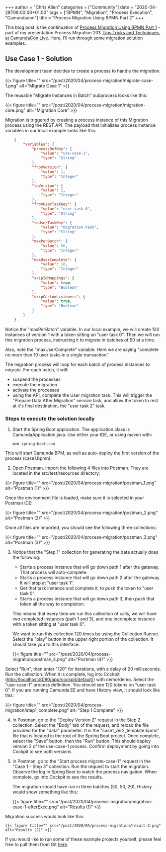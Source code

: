 +++
author = "Chris Allen"
categories = ["Community"]
date = "2020-04-28T08:00:00+01:00"
tags = ["BPMN", "Migration", "Process Execution", "Camundacon"]
title = "Process Migration Using BPMN Part 2"
+++

This blog post is the continuation of [Process Migration Using BPMN Part 1](https://blog.camunda.com/post/2020/04/process-migration-using-bpmn-part-1/) - part of my presentation Process Migration 201: [Tips Tricks and Techniques, at CamundaCon Live](https://gateway.on24.com/wcc/eh/2260438/lp/2295007/process-migration-201-tips-tricks-and-techniques-camunda-authentication-authorization-and-beyond-camunda-security-101-camunda). Here, I’ll run through some migration solution examples.

<!--more-->

## Use Case 1 - Solution

The development team decides to create a process to handle the migration.

{{< figure title="" src="/post/2020/04/process-migration/migrate-case-1.png" alt="MIgrate Case 1" >}}

The reusable "Migrate Instances in Batch" subprocess looks like this:

{{< figure title="" src="/post/2020/04/process-migration/migration-core.png" alt="Migration Core" >}}

Migration is triggered by creating a process instance of this Migration process using the REST API.  The payload that initializes process instance variables in our local example looks like this:
```json
    {
        "variables": {
            "processDefKey": {
                "value": "use-case-1",
                "type": "String"
            },
            "fromVersion": {
                "value": 1,
                "type": "Integer"
            },
            "toVersion": {
                "value": 2,
                "type": "Integer"
            },
            "fromUserTaskKey": {
                "value": "user-task-0",
                "type": "String"
            },
            "toUserTaskKey": {
                "value": "migration-task",
                "type": "String"
            },
            "maxPerBatch": {
                "value": 50,
                "type": "Integer"
            },
            "maxUserComplete": {
                "value": 10,
                "type": "Integer"
            },
            "skipIoMappings": {
                "value": true,
                "type": "Boolean"
            },
            "skipCustomListeners": {
                "value": true,
                "type": "Boolean"
            }
        }
    }
```


Notice the "maxPerBatch" variable.  In our local example, we will create 120 instances of version 1 with a token sitting on "user task 0".  Then we will run this migration process, instructing it to migrate in batches of 50 at a time.

Also, note the "maxUserComplete" variable.  Here we are saying "complete no more than 10 user tasks in a single transaction".

The migration process will loop for each batch of process instances to migrate.  For each batch, it will:

-   suspend the processes
-   execute the migration
-   activate the processes
-   using the API, complete the User migration task.  This will trigger the "Prepare Data After Migration" service task, and allow the token to rest at it's final destination, the "user task 2" task.

### Steps to execute the solution locally

1.  Start the Spring Boot application.  The application class is CamundaApplication.java.  Use either your IDE, or using maven with:

        mvn spring-boot:run

This will start Camunda BPM, as well as auto-deploy the first version of the process (case1.bpmn).

2.  Open Postman.  Import the following 4 files into Postman.  They are located in the src/test/resources directory:

{{< figure title="" src="/post/2020/04/process-migration/postman_1.png" alt="Postman (1)" >}}

Once the environment file is loaded, make sure it is selected in your Postman IDE:

{{< figure title="" src="/post/2020/04/process-migration/postman_2.png" alt="Postman (2)" >}}

Once all files are imported, you should see the following three collections:

{{< figure title="" src="/post/2020/04/process-migration/postman_3.png" alt="Postman (3)" >}}

3.  Notice that the "Step 1" collection for generating the data actually does the following:

    -   Starts a process instance that will go down path 1 after the gateway.  That process will auto-complete.
    -   Starts a process instance that will go down path 2 after the gateway.  It will stop at "user task 1".
    -   Get that task instance and complete it, to push the token to "user task 0".
    -   Starts a process instance that will go down path 3, then push that token all the way to completion.

    This means that every time we run this collection of calls, we will have two completed instances (path 1 and 3), and one incomplete instance with a token sitting at "user task 0".

    We want to run this collection 120 times by using the Collection Runner.  Select the "play" button in the upper right portion of the collection.  It should take you to this interface:

    {{< figure title="" src="/post/2020/04/process-migration/postman_4.png" alt="Postman (4)" >}}

Select "Run", then enter "120" for iterations, with a delay of 20 milliseconds.  Run the collection.  When it is complete, log into Cockpit (<http://localhost:8080/app/cockpit/default/>) with demo/demo.  Select the "use-case-1" process definition.  You should see 120 tokens on "user task 0".  If you are running Camunda EE and have History view, it should look like this:

{{< figure title="" src="/post/2020/04/process-migration/step1_complete.png" alt="Step 1 Complete" >}}

4.  In Postman, go to the "Deploy Version 2" request in the Step 2 collection.  Select the "Body" tab of the request, and reload the file provided for the "data" parameter.  It is the "case1_ver2_template.bpmn" file that is located in the root of the Spring Boot project.  Once complete, select the "Save" button, then the "Run" button.  This should deploy version 2 of the use-case-1 process.  Confirm deployment by going into Cockpit to see both versions.

5.  In Postman, go to the "Start process migrate-case-1" request in the "Case 1 - Step 3" collection.  Run the request to start the migration.  Observe the log in Spring Boot to watch the process navigation.  When complete, go into Cockpit to see the results.

    The migration should have run in three batches (50, 50, 20).  History would show something like this:

    {{< figure title="" src="/post/2020/04/process-migration/migration-case-1-afterExec.png" alt="Results (1)" >}}

Migration success would look like this:

    {{< figure title="" src="/post/2020/04/process-migration/result-2.png" alt="Results (2)" >}}

If you would like to run some of these example projects yourself, please feel free to pull them from Git [here](https://github.com/camunda-consulting/migration-examples).
